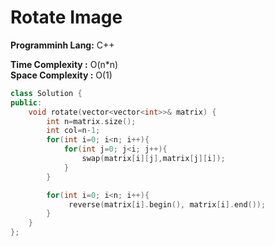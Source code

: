 # Rotate Image

**Programminh Lang:** C++

**Time Complexity :** O(n*n)  
**Space Complexity :** O(1) 

```cpp
class Solution {
public:
    void rotate(vector<vector<int>>& matrix) {
        int n=matrix.size();
        int col=n-1;
        for(int i=0; i<n; i++){
            for(int j=0; j<i; j++){
                swap(matrix[i][j],matrix[j][i]);
            }
        }

        for(int i=0; i<n; i++){
             reverse(matrix[i].begin(), matrix[i].end());
        }
    }
};
```
